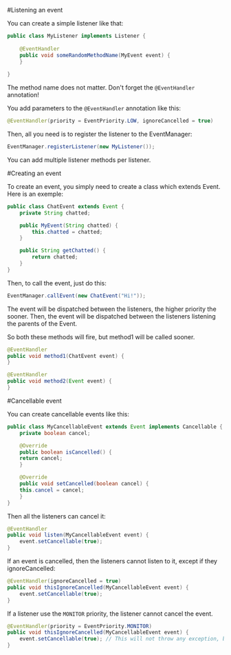 #Listening an event

You can create a simple listener like that:
```java
public class MyListener implements Listener {
    
    @EventHandler
    public void someRandomMethodName(MyEvent event) {
    }
    
}
```
The method name does not matter.
Don't forget the `@EventHandler` annotation!

You add parameters to the `@EventHandler` annotation like this:
```java
@EventHandler(priority = EventPriority.LOW, ignoreCancelled = true)
```

Then, all you need is to register the listener to the EventManager:
```java
EventManager.registerListener(new MyListener());
```
You can add multiple listener methods per listener.

#Creating an event

To create an event, you simply need to create a class which extends Event.
Here is an exemple:

```java
public class ChatEvent extends Event {
    private String chatted;

    public MyEvent(String chatted) {
        this.chatted = chatted;
    }

    public String getChatted() {
        return chatted;
    }
}
```
Then, to call the event, just do this:
```java
EventManager.callEvent(new ChatEvent("Hi!"));
```
The event will be dispatched between the listeners, the higher priority the sooner.
Then, the event will be dispatched between the listeners listening the parents of the Event.

So both these methods will fire, but method1 will be called sooner.
```java
@EventHandler
public void method1(ChatEvent event) {
}

@EventHandler
public void method2(Event event) {
}
```

#Cancellable event

You can create cancellable events like this:
```java
public class MyCancellableEvent extends Event implements Cancellable {
    private boolean cancel;

    @Override
    public boolean isCancelled() {
	return cancel;
    }

    @Override
    public void setCancelled(boolean cancel) {
	this.cancel = cancel;
    }
}
```
Then all the listeners can cancel it:
```java
@EventHandler
public void listen(MyCancellableEvent event) {
	event.setCancellable(true);
}
```
If an event is cancelled, then the listeners cannot listen to it, except if they ignoreCancelled: 
```java
@EventHandler(ignoreCancelled = true)
public void thisIgnoreCancelled(MyCancellableEvent event) {
	event.setCancellable(true);
}
```
If a listener use the `MONITOR` priority, the listener cannot cancel the event.
```java
@EventHandler(priority = EventPriority.MONITOR)
public void thisIgnoreCancelled(MyCancellableEvent event) {
	event.setCancellable(true); // This will not throw any exception, but this will not work.
}
```
